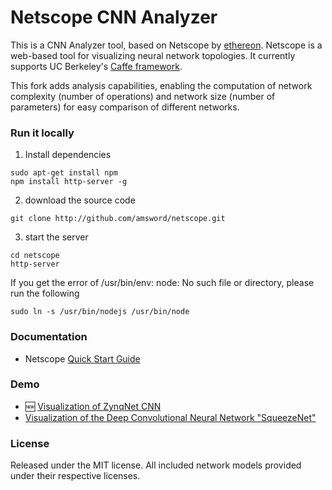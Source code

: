 # Netscope CNN Analyzer

This is a CNN Analyzer tool, based on Netscope by [ethereon](https://github.com/ethereon).
Netscope is a web-based tool for visualizing neural network topologies. It currently supports UC Berkeley's [Caffe framework](https://github.com/bvlc/caffe).

This fork adds analysis capabilities, enabling the computation of network complexity (number of operations) and network size (number of parameters) for easy comparison of different networks.

### Run it locally
1. Install dependencies
```shell=
sudo apt-get install npm
npm install http-server -g
```
2. download the source code
```shell=
git clone http://github.com/amsword/netscope.git
```
3. start the server
```shell=
cd netscope
http-server
```
If you get the error of /usr/bin/env: node: No such file or directory, please run the following 
```shell=
sudo ln -s /usr/bin/nodejs /usr/bin/node
```

### Documentation
- Netscope [Quick Start Guide](http://dgschwend.github.io/netscope/quickstart.html)

### Demo
- :new: [Visualization of ZynqNet CNN](http://dgschwend.github.io/netscope/#/preset/zynqnet)
- [Visualization of the Deep Convolutional Neural Network "SqueezeNet"](http://dgschwend.github.io/netscope/#/preset/squeezenet)

### License

Released under the MIT license.
All included network models provided under their respective licenses.
